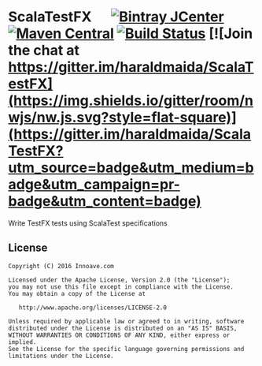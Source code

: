 # ScalaTestFX &nbsp;&nbsp;&nbsp;&nbsp; [![Bintray JCenter](https://img.shields.io/bintray/v/haraldmaida/maven/scalatestfx.svg?style=flat-square)](https://bintray.com/haraldmaida/maven/scalatestfx) [![Maven Central](https://img.shields.io/maven-central/v/io.scalatestfx/scalatestfx.svg?style=flat-square)](https://search.maven.org/#search|ga|1|io.scalatestfx) [![Build Status](https://img.shields.io/travis/haraldmaida/ScalaTestFX/master.svg?style=flat-square)](https://travis-ci.org/haraldmaida/ScalaTestFX) [![Join the chat at https://gitter.im/haraldmaida/ScalaTestFX](https://img.shields.io/gitter/room/nwjs/nw.js.svg?style=flat-square)](https://gitter.im/haraldmaida/ScalaTestFX?utm_source=badge&utm_medium=badge&utm_campaign=pr-badge&utm_content=badge)

Write TestFX tests using ScalaTest specifications




## License

    Copyright (C) 2016 Innoave.com

    Licensed under the Apache License, Version 2.0 (the "License");
    you may not use this file except in compliance with the License.
    You may obtain a copy of the License at

       http://www.apache.org/licenses/LICENSE-2.0

    Unless required by applicable law or agreed to in writing, software
    distributed under the License is distributed on an "AS IS" BASIS,
    WITHOUT WARRANTIES OR CONDITIONS OF ANY KIND, either express or implied.
    See the License for the specific language governing permissions and
    limitations under the License.
  
